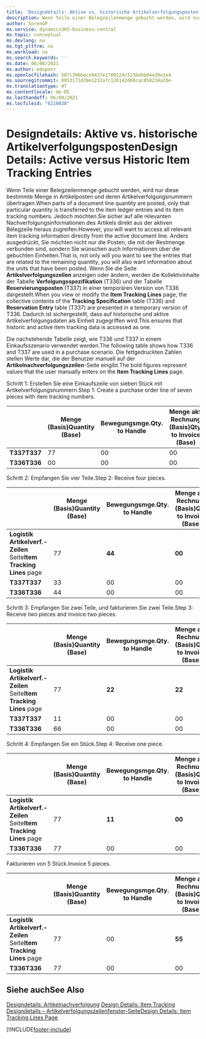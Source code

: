 ```yaml
---
title: 'Designdetails: Aktive vs. historische Artikelverfolgungsposten | Microsoft Docs'
description: Wenn Teile einer Belegzeilenmenge gebucht werden, wird nur diese bestimmte Menge in Artikelposten und deren Artikelverfolgungsnummern übertragen. Jedoch möchten Sie sicher auf alle relevanten Nachverfolgungsinformationen des Artikels direkt aus der aktiven Belegzeile heraus zugreifen. Anders ausgedrückt, Sie möchten nicht nur die Posten, die mit der Restmenge verbunden sind, sondern Sie wünschen auch Informationen über die gebuchten Einheiten. Wenn Sie die Seite **Artikelverfolgungszeilen** anzeigen oder ändern, werden die Kollektivinhalte der Tabelle **Verfolgungsspezifikation** (T336) und der Tabelle **Reservierungsposten** (T337) in einer temporären Version von T336 dargestellt. Dadurch ist sichergestellt, dass auf historische und aktive Artikelverfolgungsdaten als Einheit zugegriffen wird.
author: SorenGP
ms.service: dynamics365-business-central
ms.topic: conceptual
ms.devlang: na
ms.tgt_pltfrm: na
ms.workload: na
ms.search.keywords: ''
ms.date: 06/08/2021
ms.author: edupont
ms.openlocfilehash: 587c396bece9437e170912dc523bebb04a39e1e4
ms.sourcegitcommit: 0953171d39e1232a7c126142d68cac858234a20e
ms.translationtype: HT
ms.contentlocale: de-DE
ms.lasthandoff: 06/09/2021
ms.locfileid: "6216028"
---
```

# <a name="design-details-active-versus-historic-item-tracking-entries"></a><span data-ttu-id="f3117-107">Designdetails: Aktive vs. historische Artikelverfolgungsposten</span><span class="sxs-lookup"><span data-stu-id="f3117-107">Design Details: Active versus Historic Item Tracking Entries</span></span>
<span data-ttu-id="f3117-108">Wenn Teile einer Belegzeilenmenge gebucht werden, wird nur diese bestimmte Menge in Artikelposten und deren Artikelverfolgungsnummern übertragen.</span><span class="sxs-lookup"><span data-stu-id="f3117-108">When parts of a document line quantity are posted, only that particular quantity is transferred to the item ledger entries and its item tracking numbers.</span></span> <span data-ttu-id="f3117-109">Jedoch möchten Sie sicher auf alle relevanten Nachverfolgungsinformationen des Artikels direkt aus der aktiven Belegzeile heraus zugreifen.</span><span class="sxs-lookup"><span data-stu-id="f3117-109">However, you will want to access all relevant item tracking information directly from the active document line.</span></span> <span data-ttu-id="f3117-110">Anders ausgedrückt, Sie möchten nicht nur die Posten, die mit der Restmenge verbunden sind, sondern Sie wünschen auch Informationen über die gebuchten Einheiten.</span><span class="sxs-lookup"><span data-stu-id="f3117-110">That is, not only will you want to see the entries that are related to the remaining quantity, you will also want information about the units that have been posted.</span></span> <span data-ttu-id="f3117-111">Wenn Sie die Seite **Artikelverfolgungszeilen** anzeigen oder ändern, werden die Kollektivinhalte der Tabelle **Verfolgungsspezifikation** (T336) und der Tabelle **Reservierungsposten** (T337) in einer temporären Version von T336 dargestellt.</span><span class="sxs-lookup"><span data-stu-id="f3117-111">When you view or modify the **Item Tracking Lines** page, the collective contents of the **Tracking Specification** table (T336) and **Reservation Entry** table (T337) are presented in a temporary version of T336.</span></span> <span data-ttu-id="f3117-112">Dadurch ist sichergestellt, dass auf historische und aktive Artikelverfolgungsdaten als Einheit zugegriffen wird.</span><span class="sxs-lookup"><span data-stu-id="f3117-112">This ensures that historic and active item tracking data is accessed as one.</span></span>  

 <span data-ttu-id="f3117-113">Die nachstehende Tabelle zeigt, wie T336 und T337 in einem Einkaufsszenario verwendet werden.</span><span class="sxs-lookup"><span data-stu-id="f3117-113">The following table shows how T336 and T337 are used in a purchase scenario.</span></span> <span data-ttu-id="f3117-114">Die fettgedruckten Zahlen stellen Werte dar, die der Benutzer manuell auf der **Artikelnachverfolgungszeilen**-Seite eingibt.</span><span class="sxs-lookup"><span data-stu-id="f3117-114">The bold figures represent values that the user manually enters on the **Item Tracking Lines** page.</span></span>  

 <span data-ttu-id="f3117-115">Schritt 1: Erstellen Sie eine Einkaufszeile von sieben Stück mit Artikelverfolgungsnummern.</span><span class="sxs-lookup"><span data-stu-id="f3117-115">Step 1: Create a purchase order line of seven pieces with item tracking numbers.</span></span>  

||<span data-ttu-id="f3117-116">**Menge (Basis)**</span><span class="sxs-lookup"><span data-stu-id="f3117-116">**Quantity (Base)**</span></span>|<span data-ttu-id="f3117-117">**Bewegungsmge.**</span><span class="sxs-lookup"><span data-stu-id="f3117-117">**Qty. to Handle**</span></span>|<span data-ttu-id="f3117-118">**Menge akt. Rechnung (Basis)**</span><span class="sxs-lookup"><span data-stu-id="f3117-118">**Qty. to Invoice (Base)**</span></span>|<span data-ttu-id="f3117-119">**Geb. Bewegungsmenge (Basis)**</span><span class="sxs-lookup"><span data-stu-id="f3117-119">**Quantity Handled (Base)**</span></span>|<span data-ttu-id="f3117-120">**Bereits berech. Menge (Basis)**</span><span class="sxs-lookup"><span data-stu-id="f3117-120">**Quantity Invoiced (Base)**</span></span>|  
|-|----------------------------------------------|--------------------------------------------|------------------------------------------------------|-------------------------------------------------------|--------------------------------------------------------|  
|<span data-ttu-id="f3117-121">**T337**</span><span class="sxs-lookup"><span data-stu-id="f3117-121">**T337**</span></span>|<span data-ttu-id="f3117-122">7</span><span class="sxs-lookup"><span data-stu-id="f3117-122">7</span></span>|<span data-ttu-id="f3117-123">0</span><span class="sxs-lookup"><span data-stu-id="f3117-123">0</span></span>|<span data-ttu-id="f3117-124">0</span><span class="sxs-lookup"><span data-stu-id="f3117-124">0</span></span>|<span data-ttu-id="f3117-125">0</span><span class="sxs-lookup"><span data-stu-id="f3117-125">0</span></span>|<span data-ttu-id="f3117-126">0</span><span class="sxs-lookup"><span data-stu-id="f3117-126">0</span></span>|  
|<span data-ttu-id="f3117-127">**T336**</span><span class="sxs-lookup"><span data-stu-id="f3117-127">**T336**</span></span>|<span data-ttu-id="f3117-128">0</span><span class="sxs-lookup"><span data-stu-id="f3117-128">0</span></span>|<span data-ttu-id="f3117-129">0</span><span class="sxs-lookup"><span data-stu-id="f3117-129">0</span></span>|<span data-ttu-id="f3117-130">0</span><span class="sxs-lookup"><span data-stu-id="f3117-130">0</span></span>|<span data-ttu-id="f3117-131">0</span><span class="sxs-lookup"><span data-stu-id="f3117-131">0</span></span>|<span data-ttu-id="f3117-132">0</span><span class="sxs-lookup"><span data-stu-id="f3117-132">0</span></span>|  

 <span data-ttu-id="f3117-133">Schritt 2: Empfangen Sie vier Teile.</span><span class="sxs-lookup"><span data-stu-id="f3117-133">Step 2: Receive four pieces.</span></span>  

||<span data-ttu-id="f3117-134">**Menge (Basis)**</span><span class="sxs-lookup"><span data-stu-id="f3117-134">**Quantity (Base)**</span></span>|<span data-ttu-id="f3117-135">**Bewegungsmge.**</span><span class="sxs-lookup"><span data-stu-id="f3117-135">**Qty. to Handle**</span></span>|<span data-ttu-id="f3117-136">**Menge akt. Rechnung (Basis)**</span><span class="sxs-lookup"><span data-stu-id="f3117-136">**Qty. to Invoice (Base)**</span></span>|<span data-ttu-id="f3117-137">**Geb. Bewegungsmenge (Basis)**</span><span class="sxs-lookup"><span data-stu-id="f3117-137">**Quantity Handled (Base)**</span></span>|<span data-ttu-id="f3117-138">**Bereits berech. Menge (Basis)**</span><span class="sxs-lookup"><span data-stu-id="f3117-138">**Quantity Invoiced (Base)**</span></span>|  
|-|----------------------------------------------|--------------------------------------------|------------------------------------------------------|-------------------------------------------------------|--------------------------------------------------------|  
|<span data-ttu-id="f3117-139">**Logistik Artikelverf.-Zeilen** Seite</span><span class="sxs-lookup"><span data-stu-id="f3117-139">**Item Tracking Lines** page</span></span>|<span data-ttu-id="f3117-140">7</span><span class="sxs-lookup"><span data-stu-id="f3117-140">7</span></span>|<span data-ttu-id="f3117-141">**4**</span><span class="sxs-lookup"><span data-stu-id="f3117-141">**4**</span></span>|<span data-ttu-id="f3117-142">**0**</span><span class="sxs-lookup"><span data-stu-id="f3117-142">**0**</span></span>|<span data-ttu-id="f3117-143">0</span><span class="sxs-lookup"><span data-stu-id="f3117-143">0</span></span>|<span data-ttu-id="f3117-144">0</span><span class="sxs-lookup"><span data-stu-id="f3117-144">0</span></span>|  
|<span data-ttu-id="f3117-145">**T337**</span><span class="sxs-lookup"><span data-stu-id="f3117-145">**T337**</span></span>|<span data-ttu-id="f3117-146">3</span><span class="sxs-lookup"><span data-stu-id="f3117-146">3</span></span>|<span data-ttu-id="f3117-147">0</span><span class="sxs-lookup"><span data-stu-id="f3117-147">0</span></span>|<span data-ttu-id="f3117-148">0</span><span class="sxs-lookup"><span data-stu-id="f3117-148">0</span></span>|<span data-ttu-id="f3117-149">0</span><span class="sxs-lookup"><span data-stu-id="f3117-149">0</span></span>|<span data-ttu-id="f3117-150">0</span><span class="sxs-lookup"><span data-stu-id="f3117-150">0</span></span>|  
|<span data-ttu-id="f3117-151">**T336**</span><span class="sxs-lookup"><span data-stu-id="f3117-151">**T336**</span></span>|<span data-ttu-id="f3117-152">4</span><span class="sxs-lookup"><span data-stu-id="f3117-152">4</span></span>|<span data-ttu-id="f3117-153">0</span><span class="sxs-lookup"><span data-stu-id="f3117-153">0</span></span>|<span data-ttu-id="f3117-154">0</span><span class="sxs-lookup"><span data-stu-id="f3117-154">0</span></span>|<span data-ttu-id="f3117-155">4</span><span class="sxs-lookup"><span data-stu-id="f3117-155">4</span></span>|<span data-ttu-id="f3117-156">0</span><span class="sxs-lookup"><span data-stu-id="f3117-156">0</span></span>|  

 <span data-ttu-id="f3117-157">Schritt 3: Empfangen Sie zwei Teile, und fakturieren Sie zwei Teile.</span><span class="sxs-lookup"><span data-stu-id="f3117-157">Step 3: Receive two pieces and invoice two pieces.</span></span>  

||<span data-ttu-id="f3117-158">**Menge (Basis)**</span><span class="sxs-lookup"><span data-stu-id="f3117-158">**Quantity (Base)**</span></span>|<span data-ttu-id="f3117-159">**Bewegungsmge.**</span><span class="sxs-lookup"><span data-stu-id="f3117-159">**Qty. to Handle**</span></span>|<span data-ttu-id="f3117-160">**Menge akt. Rechnung (Basis)**</span><span class="sxs-lookup"><span data-stu-id="f3117-160">**Qty. to Invoice (Base)**</span></span>|<span data-ttu-id="f3117-161">**Geb. Bewegungsmenge (Basis)**</span><span class="sxs-lookup"><span data-stu-id="f3117-161">**Quantity Handled (Base)**</span></span>|<span data-ttu-id="f3117-162">**Bereits berech. Menge (Basis)**</span><span class="sxs-lookup"><span data-stu-id="f3117-162">**Quantity Invoiced (Base)**</span></span>|  
|-|----------------------------------------------|--------------------------------------------|------------------------------------------------------|-------------------------------------------------------|--------------------------------------------------------|  
|<span data-ttu-id="f3117-163">**Logistik Artikelverf.-Zeilen** Seite</span><span class="sxs-lookup"><span data-stu-id="f3117-163">**Item Tracking Lines** page</span></span>|<span data-ttu-id="f3117-164">7</span><span class="sxs-lookup"><span data-stu-id="f3117-164">7</span></span>|<span data-ttu-id="f3117-165">**2**</span><span class="sxs-lookup"><span data-stu-id="f3117-165">**2**</span></span>|<span data-ttu-id="f3117-166">**2**</span><span class="sxs-lookup"><span data-stu-id="f3117-166">**2**</span></span>|<span data-ttu-id="f3117-167">4</span><span class="sxs-lookup"><span data-stu-id="f3117-167">4</span></span>|<span data-ttu-id="f3117-168">0</span><span class="sxs-lookup"><span data-stu-id="f3117-168">0</span></span>|  
|<span data-ttu-id="f3117-169">**T337**</span><span class="sxs-lookup"><span data-stu-id="f3117-169">**T337**</span></span>|<span data-ttu-id="f3117-170">1</span><span class="sxs-lookup"><span data-stu-id="f3117-170">1</span></span>|<span data-ttu-id="f3117-171">0</span><span class="sxs-lookup"><span data-stu-id="f3117-171">0</span></span>|<span data-ttu-id="f3117-172">0</span><span class="sxs-lookup"><span data-stu-id="f3117-172">0</span></span>|<span data-ttu-id="f3117-173">0</span><span class="sxs-lookup"><span data-stu-id="f3117-173">0</span></span>|<span data-ttu-id="f3117-174">0</span><span class="sxs-lookup"><span data-stu-id="f3117-174">0</span></span>|  
|<span data-ttu-id="f3117-175">**T336**</span><span class="sxs-lookup"><span data-stu-id="f3117-175">**T336**</span></span>|<span data-ttu-id="f3117-176">6</span><span class="sxs-lookup"><span data-stu-id="f3117-176">6</span></span>|<span data-ttu-id="f3117-177">0</span><span class="sxs-lookup"><span data-stu-id="f3117-177">0</span></span>|<span data-ttu-id="f3117-178">0</span><span class="sxs-lookup"><span data-stu-id="f3117-178">0</span></span>|<span data-ttu-id="f3117-179">6</span><span class="sxs-lookup"><span data-stu-id="f3117-179">6</span></span>|<span data-ttu-id="f3117-180">2</span><span class="sxs-lookup"><span data-stu-id="f3117-180">2</span></span>|  

 <span data-ttu-id="f3117-181">Schritt 4: Empfangen Sie ein Stück.</span><span class="sxs-lookup"><span data-stu-id="f3117-181">Step 4: Receive one piece.</span></span>  

||<span data-ttu-id="f3117-182">**Menge (Basis)**</span><span class="sxs-lookup"><span data-stu-id="f3117-182">**Quantity (Base)**</span></span>|<span data-ttu-id="f3117-183">**Bewegungsmge.**</span><span class="sxs-lookup"><span data-stu-id="f3117-183">**Qty. to Handle**</span></span>|<span data-ttu-id="f3117-184">**Menge akt. Rechnung (Basis)**</span><span class="sxs-lookup"><span data-stu-id="f3117-184">**Qty. to Invoice (Base)**</span></span>|<span data-ttu-id="f3117-185">**Geb. Bewegungsmenge (Basis)**</span><span class="sxs-lookup"><span data-stu-id="f3117-185">**Quantity Handled (Base)**</span></span>|<span data-ttu-id="f3117-186">**Bereits berech. Menge (Basis)**</span><span class="sxs-lookup"><span data-stu-id="f3117-186">**Quantity Invoiced (Base)**</span></span>|  
|-|----------------------------------------------|--------------------------------------------|------------------------------------------------------|-------------------------------------------------------|--------------------------------------------------------|  
|<span data-ttu-id="f3117-187">**Logistik Artikelverf.-Zeilen** Seite</span><span class="sxs-lookup"><span data-stu-id="f3117-187">**Item Tracking Lines** page</span></span>|<span data-ttu-id="f3117-188">7</span><span class="sxs-lookup"><span data-stu-id="f3117-188">7</span></span>|<span data-ttu-id="f3117-189">**1**</span><span class="sxs-lookup"><span data-stu-id="f3117-189">**1**</span></span>|<span data-ttu-id="f3117-190">**0**</span><span class="sxs-lookup"><span data-stu-id="f3117-190">**0**</span></span>|<span data-ttu-id="f3117-191">6</span><span class="sxs-lookup"><span data-stu-id="f3117-191">6</span></span>|<span data-ttu-id="f3117-192">2</span><span class="sxs-lookup"><span data-stu-id="f3117-192">2</span></span>|  
|<span data-ttu-id="f3117-193">**T336**</span><span class="sxs-lookup"><span data-stu-id="f3117-193">**T336**</span></span>|<span data-ttu-id="f3117-194">7</span><span class="sxs-lookup"><span data-stu-id="f3117-194">7</span></span>|<span data-ttu-id="f3117-195">0</span><span class="sxs-lookup"><span data-stu-id="f3117-195">0</span></span>|<span data-ttu-id="f3117-196">0</span><span class="sxs-lookup"><span data-stu-id="f3117-196">0</span></span>|<span data-ttu-id="f3117-197">7</span><span class="sxs-lookup"><span data-stu-id="f3117-197">7</span></span>|<span data-ttu-id="f3117-198">2</span><span class="sxs-lookup"><span data-stu-id="f3117-198">2</span></span>|  

 <span data-ttu-id="f3117-199">Fakturieren von 5 Stück.</span><span class="sxs-lookup"><span data-stu-id="f3117-199">Invoice 5 pieces.</span></span>  

||<span data-ttu-id="f3117-200">**Menge (Basis)**</span><span class="sxs-lookup"><span data-stu-id="f3117-200">**Quantity (Base)**</span></span>|<span data-ttu-id="f3117-201">**Bewegungsmge.**</span><span class="sxs-lookup"><span data-stu-id="f3117-201">**Qty. to Handle**</span></span>|<span data-ttu-id="f3117-202">**Menge akt. Rechnung (Basis)**</span><span class="sxs-lookup"><span data-stu-id="f3117-202">**Qty. to Invoice (Base)**</span></span>|<span data-ttu-id="f3117-203">**Geb. Bewegungsmenge (Basis)**</span><span class="sxs-lookup"><span data-stu-id="f3117-203">**Quantity Handled (Base)**</span></span>|<span data-ttu-id="f3117-204">**Bereits berech. Menge (Basis)**</span><span class="sxs-lookup"><span data-stu-id="f3117-204">**Quantity Invoiced (Base)**</span></span>|  
|-|----------------------------------------------|--------------------------------------------|------------------------------------------------------|-------------------------------------------------------|--------------------------------------------------------|  
|<span data-ttu-id="f3117-205">**Logistik Artikelverf.-Zeilen** Seite</span><span class="sxs-lookup"><span data-stu-id="f3117-205">**Item Tracking Lines** page</span></span>|<span data-ttu-id="f3117-206">7</span><span class="sxs-lookup"><span data-stu-id="f3117-206">7</span></span>|<span data-ttu-id="f3117-207">0</span><span class="sxs-lookup"><span data-stu-id="f3117-207">0</span></span>|<span data-ttu-id="f3117-208">**5**</span><span class="sxs-lookup"><span data-stu-id="f3117-208">**5**</span></span>|<span data-ttu-id="f3117-209">7</span><span class="sxs-lookup"><span data-stu-id="f3117-209">7</span></span>|<span data-ttu-id="f3117-210">2</span><span class="sxs-lookup"><span data-stu-id="f3117-210">2</span></span>|  
|<span data-ttu-id="f3117-211">**T336**</span><span class="sxs-lookup"><span data-stu-id="f3117-211">**T336**</span></span>|<span data-ttu-id="f3117-212">7</span><span class="sxs-lookup"><span data-stu-id="f3117-212">7</span></span>|<span data-ttu-id="f3117-213">0</span><span class="sxs-lookup"><span data-stu-id="f3117-213">0</span></span>|<span data-ttu-id="f3117-214">0</span><span class="sxs-lookup"><span data-stu-id="f3117-214">0</span></span>|<span data-ttu-id="f3117-215">7</span><span class="sxs-lookup"><span data-stu-id="f3117-215">7</span></span>|<span data-ttu-id="f3117-216">7</span><span class="sxs-lookup"><span data-stu-id="f3117-216">7</span></span>|  

## <a name="see-also"></a><span data-ttu-id="f3117-217">Siehe auch</span><span class="sxs-lookup"><span data-stu-id="f3117-217">See Also</span></span>  
 <span data-ttu-id="f3117-218">[Designdetails: Artikelnachverfolgung](design-details-item-tracking.md) </span><span class="sxs-lookup"><span data-stu-id="f3117-218">[Design Details: Item Tracking](design-details-item-tracking.md) </span></span>  
 [<span data-ttu-id="f3117-219">Designdetails – Artikelverfolgungszeilenfenster-Seite</span><span class="sxs-lookup"><span data-stu-id="f3117-219">Design Details: Item Tracking Lines Page</span></span>](design-details-item-tracking-lines-window.md)


[!INCLUDE[footer-include](includes/footer-banner.md)]
